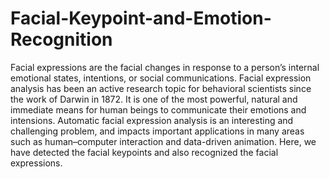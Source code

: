 # Facial-Keypoint-and-Emotion-Recognition
Facial expressions are the facial changes in response to a person’s internal emotional states, intentions, or social communications. Facial expression analysis has
been an active research topic for behavioral scientists since the work of Darwin in 1872. It is one of the most powerful, natural and immediate means for human beings to communicate their emotions and intensions. Automatic facial expression analysis is an interesting and challenging problem, and impacts important applications in many areas
such as human–computer interaction and data-driven animation.
Here, we have detected the facial keypoints and also recognized the facial expressions.
